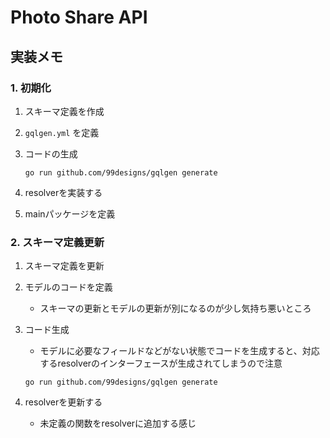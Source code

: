 # Photo Share API

## 実装メモ

### 1. 初期化

1. スキーマ定義を作成
1. `gqlgen.yml` を定義
1. コードの生成

    ```console
    go run github.com/99designs/gqlgen generate
    ```

1. resolverを実装する
1. mainパッケージを定義

### 2. スキーマ定義更新

1. スキーマ定義を更新
1. モデルのコードを定義
    - スキーマの更新とモデルの更新が別になるのが少し気持ち悪いところ
1. コード生成
    - モデルに必要なフィールドなどがない状態でコードを生成すると、対応するresolverのインターフェースが生成されてしまうので注意

    ```console
    go run github.com/99designs/gqlgen generate
    ```

1. resolverを更新する
    - 未定義の関数をresolverに追加する感じ

